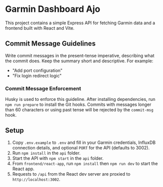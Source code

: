 # Garmin Dashboard Ajo

This project contains a simple Express API for fetching Garmin data and a frontend built with React and Vite.

## Commit Message Guidelines

Write commit messages in the present-tense imperative, describing what the commit does. Keep the summary short and descriptive. For example:

- "Add port configuration"
- "Fix login redirect logic"

### Commit Message Enforcement

Husky is used to enforce this guideline. After installing dependencies, run
`npm run prepare` to install the Git hooks. Commits with messages longer than
60 characters or using past tense will be rejected by the `commit-msg` hook.

## Setup

1. Copy `.env.example` to `.env` and fill in your Garmin credentials, InfluxDB connection details, and optional `PORT` for the API (defaults to 3002).
2. Run `npm install` in the `api` folder.
3. Start the API with `npm start` in the `api` folder.
4. From `frontend/react-app`, run `npm install` then `npm run dev` to start the React app.
5. Requests to `/api` from the React dev server are proxied to `http://localhost:3002`.
